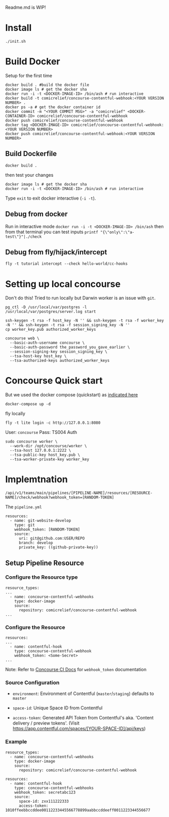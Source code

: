 Readme.md is WIP!

# Install

`./init.sh`

# Build Docker

Setup for the first time

```
docker build . #build the docker file
docker image ls # get the docker sha
docker run -i -t <DOCKER-IMAGE-ID> /bin/ash # run interactive
docker build -t comicrelief/concourse-contentful-webhook:<YOUR VERSION NUMBER> .
docker ps -a # get the docker container id
docker commit -m "<YOUR COMMIT MSG>" -a "comicrelief" <DOCKER-CONTAINER-ID> comicrelief/concourse-contentful-webhook
docker push comicrelief/concourse-contentful-webhook
docker tag <DOCKER-IMAGE-ID> comicrelief/concourse-contentful-webhook:<YOUR VERSION NUMBER>
docker push comicrelief/concourse-contentful-webhook:<YOUR VERSION NUMBER>
```

## Build Dockerfile

`docker build . `

then test your changes

```
docker image ls # get the docker sha
docker run -i -t <DOCKER-IMAGE-ID> /bin/ash # run interactive
```

Type `exit` to exit docker interactive (`-i -t`).


## Debug from docker
Run in interactive mode `docker run -i -t <DOCKER-IMAGE-ID> /bin/ash` then from that terminal you can test inputs `printf "{\"only\":\"a-test\"}"|./check`


## Debug from fly/hijack/intercept

`fly -t tutorial intercept --check hello-world/cc-hooks`

# Setting up local concourse

Don't do this!  Tried to run locally but Darwin worker is an issue with `git`.

```
pg_ctl -D /usr/local/var/postgres -l /usr/local/var/postgres/server.log start
```

```
ssh-keygen -t rsa -f host_key -N '' && ssh-keygen -t rsa -f worker_key -N '' && ssh-keygen -t rsa -f session_signing_key -N ''
cp worker_key.pub authorized_worker_keys
```


```
concourse web \
  --basic-auth-username concourse \
  --basic-auth-password the_password_you_gave_earlier \
  --session-signing-key session_signing_key \
  --tsa-host-key host_key \
  --tsa-authorized-keys authorized_worker_keys
```

# Concourse Quick start

But we used the docker compose (quickstart) as [indicated here](https://concoursetutorial.com/)

```docker-compose up -d```

fly locally
```
fly -t lite login -c http://127.0.0.1:8080
```
User: `concourse`
Pass: TS004 Auth


```
sudo concourse worker \
  --work-dir /opt/concourse/worker \
  --tsa-host 127.0.0.1:2222 \
  --tsa-public-key host_key.pub \
  --tsa-worker-private-key worker_key
```

# Implemtnation

`/api/v1/teams/main/pipelines/[PIPELINE-NAME]/resources/[RESOURCE-NAME]/check/webhook?webhook_token=[RANDOM-TOKEN]`

The `pipeline.yml`

```
resources:
  - name: git-website-develop
    type: git
    webhook_token: [RANDOM-TOKEN]
    source:
      uri: git@github.com:USER/REPO
      branch: develop
      private_key: ((github-private-key))
```


## Setup Pipeline Resource

### Configure the Resource type

```
resource_types:
...
  - name: concourse-contentful-webhooks
    type: docker-image
    source:
      repository: comicrelief/concourse-contentful-webhook
...
```

### Configure the Resource

```
resources:
...
  - name: contentful-hook
    type: concourse-contentful-webhook
    webhook_token: <Some-Secret>
...
```

Note: Refer to [Concourse CI Docs](https://concourse-ci.org/resources.html) for `webhook_token` documentation

### Source Configuration

* `environment`: Environment of Contentful (`master`/`staging`) defaults to `master`

* `space-id`: Unique Space ID from Contentful

* `access-token`: Generated API Token from Contentful's aka. 'Content delivery / preview tokens'. (Visit https://app.contentful.com/spaces/[YOUR-SPACE-ID]/api/keys)

### Example

```
resource_types:
  - name: concourse-contentful-webhooks
    type: docker-image
    source:
      repository: comicrelief/concourse-contentful-webhook

resources:
  - name: contentful-hook
    type: concourse-contentful-webhooks
    webhook_token: secretabc123
    source:
      space-id: zxx111222333
      access-token: 1010ffeebbccddee00112233445566778899aabbccddeeff0011223344556677
```
